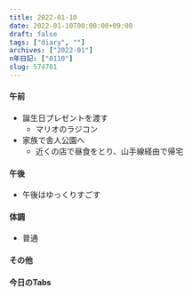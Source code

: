 ```yaml
---
title: 2022-01-10
date: 2022-01-10T00:00:00+09:00
draft: false
tags: ["diary", ""]
archives: ["2022-01"]
n年日記: ["0110"]
slug: 574781
---
```

#### 午前
- 誕生日プレゼントを渡す
  - マリオのラジコン
- 家族で舎人公園へ
  - 近くの店で昼食をとり、山手線経由で帰宅
#### 午後
- 午後はゆっくりすごす
#### 体調
- 普通
#### その他
#### 今日のTabs